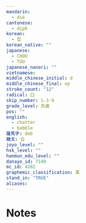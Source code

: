 ```yaml
---
mandarin:
  - dié
cantonese:
  - dip6
korean:
  - 첩
korean_native: ""
japanese:
  - CHOU
  - TOU
japanese_nanori: ""
vietnamese:
middle_chinese_initial: d
middle_chinese_final: ep
stroke_count: "12"
radical: 口
skip_number: 1-3-9
grade_level: 先進
pos: ""
english:
  - chatter
  - babble
羅馬字: deb
韓文: 덥
joyo_level: ""
hsk_level: ""
hanmun_edu_level: ""
danayo_id: 7140
mc_id: 4282
graphemic_classification: 枼
stand_in: "TRUE"
aliases:
---
```


# Notes

